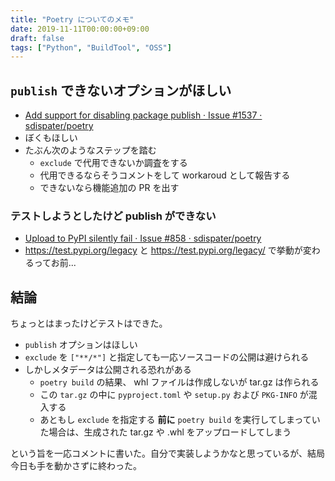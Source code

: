 ```yaml
---
title: "Poetry についてのメモ"
date: 2019-11-11T00:00:00+09:00
draft: false
tags: ["Python", "BuildTool", "OSS"]
---
```


## `publish` できないオプションがほしい

- [Add support for disabling package publish · Issue \#1537 · sdispater/poetry](https://github.com/sdispater/poetry/issues/1537)
- ぼくもほしい
- たぶん次のようなステップを踏む
  - `exclude` で代用できないか調査をする
  - 代用できるならそうコメントをして workaroud として報告する
  - できないなら機能追加の PR を出す

### テストしようとしたけど publish ができない

- [Upload to PyPI silently fail · Issue \#858 · sdispater/poetry](https://github.com/sdispater/poetry/issues/858)
- https://test.pypi.org/legacy と https://test.pypi.org/legacy/ で挙動が変わるってお前...

## 結論

ちょっとはまったけどテストはできた。

- `publish` オプションはほしい
- `exclude` を `["**/*"]` と指定しても一応ソースコードの公開は避けられる
- しかしメタデータは公開される恐れがある
    - `poetry build` の結果、 whl ファイルは作成しないが tar.gz は作られる
    - この `tar.gz` の中に `pyproject.toml` や `setup.py` および `PKG-INFO` が混入する
    - あともし `exclude` を指定する **前に** `poetry build` を実行してしまっていた場合は、生成された tar.gz や .whl をアップロードしてしまう

という旨を一応コメントに書いた。自分で実装しようかなと思っているが、結局今日も手を動かさずに終わった。
